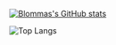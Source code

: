 [![Blommas's GitHub stats](https://github-readme-stats.vercel.app/api?username=blomma&show_icons=true&theme=cobalt)](https://github.com/blomma)

![Top Langs](https://github-readme-stats.vercel.app/api/top-langs/?username=blomma&size_weight=0.5&count_weight=0.5&langs_count=8&theme=cobalt&layout=compact)
